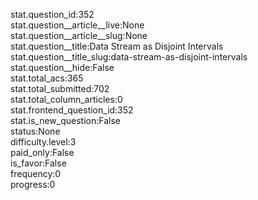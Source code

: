 stat.question_id:352  
stat.question__article__live:None  
stat.question__article__slug:None  
stat.question__title:Data Stream as Disjoint Intervals  
stat.question__title_slug:data-stream-as-disjoint-intervals  
stat.question__hide:False  
stat.total_acs:365  
stat.total_submitted:702  
stat.total_column_articles:0  
stat.frontend_question_id:352  
stat.is_new_question:False  
status:None  
difficulty.level:3  
paid_only:False  
is_favor:False  
frequency:0  
progress:0  
